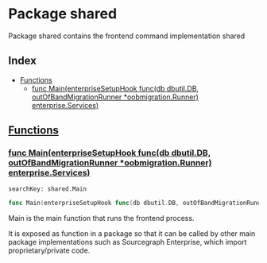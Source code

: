 # Package shared

Package shared contains the frontend command implementation shared 

## Index

* [Functions](#func)
    * [func Main(enterpriseSetupHook func(db dbutil.DB, outOfBandMigrationRunner *oobmigration.Runner) enterprise.Services)](#Main)


## <a id="func" href="#func">Functions</a>

### <a id="Main" href="#Main">func Main(enterpriseSetupHook func(db dbutil.DB, outOfBandMigrationRunner *oobmigration.Runner) enterprise.Services)</a>

```
searchKey: shared.Main
```

```Go
func Main(enterpriseSetupHook func(db dbutil.DB, outOfBandMigrationRunner *oobmigration.Runner) enterprise.Services)
```

Main is the main function that runs the frontend process. 

It is exposed as function in a package so that it can be called by other main package implementations such as Sourcegraph Enterprise, which import proprietary/private code. 

